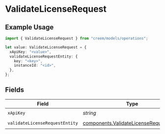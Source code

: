# ValidateLicenseRequest

## Example Usage

```typescript
import { ValidateLicenseRequest } from "creem/models/operations";

let value: ValidateLicenseRequest = {
  xApiKey: "<value>",
  validateLicenseRequestEntity: {
    key: "<key>",
    instanceId: "<id>",
  },
};
```

## Fields

| Field                                                                                              | Type                                                                                               | Required                                                                                           | Description                                                                                        |
| -------------------------------------------------------------------------------------------------- | -------------------------------------------------------------------------------------------------- | -------------------------------------------------------------------------------------------------- | -------------------------------------------------------------------------------------------------- |
| `xApiKey`                                                                                          | *string*                                                                                           | :heavy_check_mark:                                                                                 | N/A                                                                                                |
| `validateLicenseRequestEntity`                                                                     | [components.ValidateLicenseRequestEntity](../../models/components/validatelicenserequestentity.md) | :heavy_check_mark:                                                                                 | N/A                                                                                                |